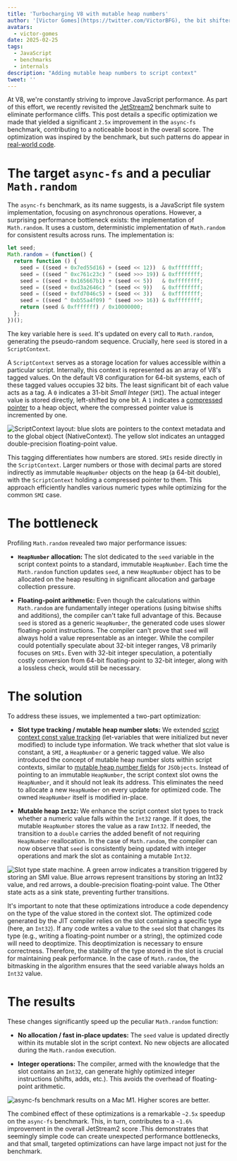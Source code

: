 ```yaml
---
title: 'Turbocharging V8 with mutable heap numbers'
author: '[Victor Gomes](https://twitter.com/VictorBFG), the bit shifter'
avatars:
  - victor-gomes
date: 2025-02-25
tags:
  - JavaScript
  - benchmarks
  - internals
description: "Adding mutable heap numbers to script context"
tweet: ''
---
```


At V8, we're constantly striving to improve JavaScript performance. As part of this effort, we recently revisited the [JetStream2](https://browserbench.org/JetStream2.1/) benchmark suite to eliminate performance cliffs. This post details a specific optimization we made that yielded a significant `2.5x` improvement in the `async-fs` benchmark, contributing to a noticeable boost in the overall score. The optimization was inspired by the benchmark, but such patterns do appear in [real-world code](https://github.com/WebAssembly/binaryen/blob/3339c1f38da5b68ce8bf410773fe4b5eee451ab8/scripts/fuzz_shell.js#L248).

# The target `async-fs` and a peculiar `Math.random`

The `async-fs` benchmark, as its name suggests, is a JavaScript file system implementation, focusing on asynchronous operations. However, a surprising performance bottleneck exists: the implementation of `Math.random`. It uses a custom, deterministic implementation of `Math.random` for consistent results across runs. The implementation is:

```js
let seed;
Math.random = (function() {
  return function () {
    seed = ((seed + 0x7ed55d16) + (seed << 12))  & 0xffffffff;
    seed = ((seed ^ 0xc761c23c) ^ (seed >>> 19)) & 0xffffffff;
    seed = ((seed + 0x165667b1) + (seed << 5))   & 0xffffffff;
    seed = ((seed + 0xd3a2646c) ^ (seed << 9))   & 0xffffffff;
    seed = ((seed + 0xfd7046c5) + (seed << 3))   & 0xffffffff;
    seed = ((seed ^ 0xb55a4f09) ^ (seed >>> 16)) & 0xffffffff;
    return (seed & 0xfffffff) / 0x10000000;
  };
})();
```

The key variable here is `seed`. It's updated on every call to `Math.random`, generating the pseudo-random sequence. Crucially, here `seed` is stored in a `ScriptContext`.

A `ScriptContext` serves as a storage location for values accessible within a particular script. Internally, this context is represented as an array of V8's tagged values. On the default V8 configuration for 64-bit systems, each of these tagged values occupies 32 bits. The least significant bit of each value acts as a tag. A `0` indicates a 31-bit _Small Integer_ (`SMI`). The actual integer value is stored directly, left-shifted by one bit. A `1` indicates a [compressed pointer](https://v8.dev/blog/pointer-compression) to a heap object, where the compressed pointer value is incremented by one.

![`ScriptContext` layout: blue slots are pointers to the context metadata and to the global object (`NativeContext`). The yellow slot indicates an untagged double-precision floating-point value.](/_img/mutable-heap-number/script-context.svg)

This tagging differentiates how numbers are stored. `SMIs` reside directly in the `ScriptContext`. Larger numbers or those with decimal parts are stored indirectly as immutable `HeapNumber` objects on the heap (a 64-bit double), with the `ScriptContext` holding a compressed pointer to them. This approach efficiently handles various numeric types while optimizing for the common `SMI` case.

# The bottleneck

Profiling `Math.random` revealed two major performance issues:

- **`HeapNumber` allocation:** The slot dedicated to the `seed` variable in the script context points to a standard, immutable `HeapNumber`. Each time the `Math.random` function updates `seed`, a new `HeapNumber` object has to be allocated on the heap resulting in  significant allocation and garbage collection pressure.

- **Floating-point arithmetic:** Even though the calculations within `Math.random` are fundamentally integer operations (using bitwise shifts and additions), the compiler can't take full advantage of this. Because `seed` is stored as a generic `HeapNumber`, the generated code uses slower floating-point instructions. The compiler can't prove that `seed` will always hold a value representable as an integer. While the compiler could potentially speculate about 32-bit integer ranges, V8 primarily focuses on `SMIs`. Even with 32-bit integer speculation, a potentially costly conversion from 64-bit floating-point to 32-bit integer, along with a lossless check, would still be necessary.

# The solution

To address these issues, we implemented a two-part optimization:

- **Slot type tracking / mutable heap number slots:** We extended [script context const value tracking](https://issues.chromium.org/u/2/issues/42203515) (let-variables that were initialized but never modified) to include type information. We track whether that slot value is constant, a `SMI`, a `HeapNumber` or a generic tagged value. We also introduced the concept of mutable heap number slots within script contexts, similar to [mutable heap number fields](https://v8.dev/blog/react-cliff#smi-heapnumber-mutableheapnumber) for `JSObjects`. Instead of pointing to an immutable `HeapNumber`, the script context slot owns the `HeapNumber`, and it should not leak its address. This eliminates the need to allocate a new `HeapNumber` on every update for optimized code. The owned `HeapNumber` itself is modified in-place. 

- **Mutable heap `Int32`:** We enhance the script context slot types to track whether a numeric value falls within the `Int32` range. If it does, the mutable `HeapNumber` stores the value as a raw `Int32`. If needed, the transition to a `double` carries the added benefit of not requiring `HeapNumber` reallocation. In the case of `Math.random`, the compiler can now observe that `seed` is consistently being updated with integer operations and mark the slot as containing a mutable `Int32`.

![Slot type state machine.  A green arrow indicates a transition triggered by storing an `SMI` value.  Blue arrows represent transitions by storing an `Int32` value, and red arrows, a double-precision floating-point value. The `Other` state acts as a sink state, preventing further transitions.](/_img/mutable-heap-number/transitions.svg)

It's important to note that these optimizations introduce a code dependency on the type of the value stored in the context slot. The optimized code generated by the JIT compiler relies on the slot containing a specific type (here, an `Int32`). If any code writes a value to the `seed` slot that changes its type (e.g., writing a floating-point number or a string), the optimized code will need to deoptimize. This deoptimization is necessary to ensure correctness. Therefore, the stability of the type stored in the slot is crucial for maintaining peak performance. In the case of `Math.random`, the bitmasking in the algorithm ensures that the seed variable always holds an `Int32` value.

# The results

These changes significantly speed up the peculiar `Math.random` function:

- **No allocation / fast in-place updates:** The `seed` value is updated directly within its mutable slot in the script context. No new objects are allocated during the `Math.random` execution.

- **Integer operations:** The compiler, armed with the knowledge that the slot contains an `Int32`, can generate highly optimized integer instructions (shifts, adds, etc.). This avoids the overhead of floating-point arithmetic.

![`async-fs` benchmark results on a Mac M1. Higher scores are better.](/_img/mutable-heap-number/result.png)

The combined effect of these optimizations is a remarkable `~2.5x` speedup on the `async-fs` benchmark. This, in turn, contributes to a `~1.6%` improvement in the overall JetStream2 score .This demonstrates that seemingly simple code can create unexpected performance bottlenecks, and that small, targeted optimizations can have large impact not just for the benchmark.

